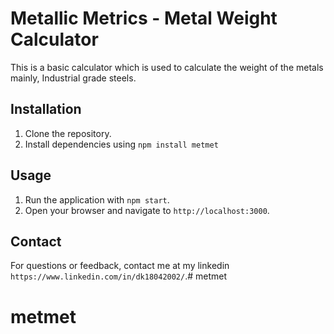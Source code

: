 # Metallic Metrics - Metal Weight Calculator

This is a basic calculator which is used to calculate the weight of the metals mainly, Industrial grade steels.

## Installation
1. Clone the repository.
2. Install dependencies using `npm install metmet`

## Usage
1. Run the application with `npm start`.
2. Open your browser and navigate to `http://localhost:3000`.

## Contact
For questions or feedback, contact me at my linkedin `https://www.linkedin.com/in/dk18042002/`.# metmet
# metmet
